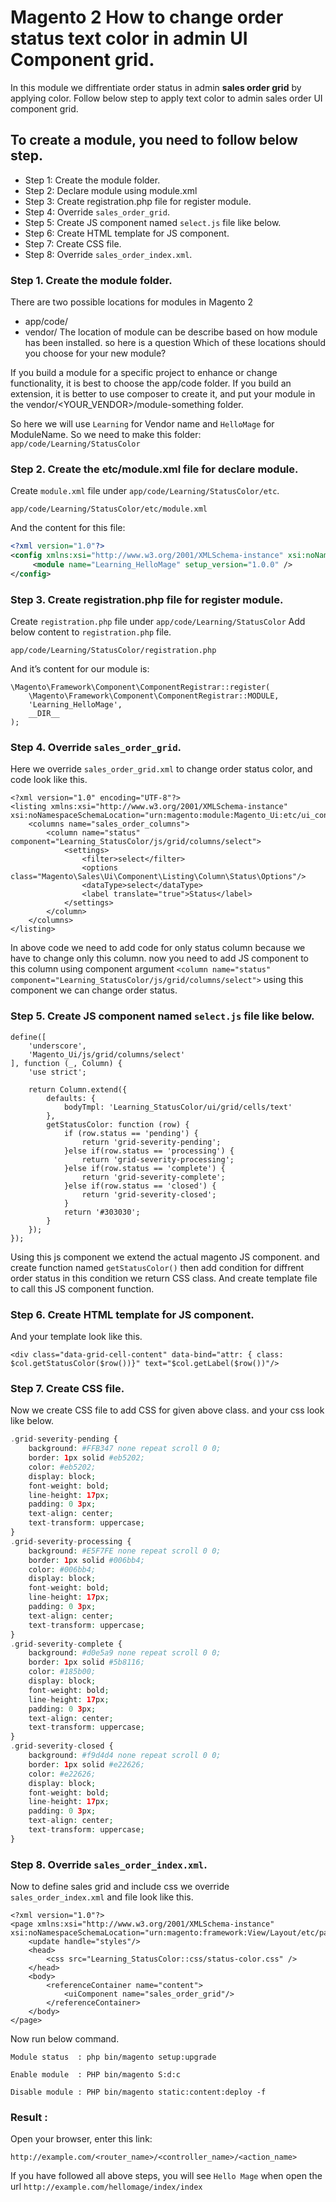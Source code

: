 # Magento 2 How to change order status text color in admin UI Component grid.

In this module we diffrentiate order status in admin **sales order grid** by applying color. Follow below step to apply text color to admin sales order UI component grid.


## To create a module, you need to follow below step.

- Step 1: Create the module folder.
- Step 2: Declare module using module.xml
- Step 3: Create registration.php file for register module.
- Step 4: Override `sales_order_grid`.
- Step 5: Create JS component named `select.js` file like below.
- Step 6: Create HTML template for JS component.
- Step 7: Create CSS file.
- Step 8: Override `sales_order_index.xml`.


### Step 1. Create the module folder.

There are two possible locations for modules in Magento 2
- app/code/
- vendor/
The location of module can be describe based on how module has been installed. so here is a question Which of these locations should you choose for your new module?

If you build a module for a specific project to enhance or change functionality, it is best to choose the app/code folder.
If you build an extension, it is better to use composer to create it, and put your module in the vendor/<YOUR_VENDOR>/module-something folder.

So here we will use `Learning` for Vendor name and `HelloMage` for ModuleName. So we need to make this folder:
`app/code/Learning/StatusColor`

### Step 2. Create the etc/module.xml file for declare module.

Create `module.xml` file under `app/code/Learning/StatusColor/etc`.

~~~
app/code/Learning/StatusColor/etc/module.xml
~~~

And the content for this file:

~~~ xml
<?xml version="1.0"?>
<config xmlns:xsi="http://www.w3.org/2001/XMLSchema-instance" xsi:noNamespaceSchemaLocation="urn:magento:framework:Module/etc/module.xsd">
     <module name="Learning_HelloMage" setup_version="1.0.0" />
</config>
~~~


### Step 3. Create registration.php file for register module.

Create `registration.php` file under `app/code/Learning/StatusColor` Add below content to `registration.php` file.

~~~
app/code/Learning/StatusColor/registration.php
~~~

And it’s content for our module is:

~~~
\Magento\Framework\Component\ComponentRegistrar::register(
    \Magento\Framework\Component\ComponentRegistrar::MODULE,
    'Learning_HelloMage',
    __DIR__
);
~~~

### Step 4. Override `sales_order_grid`.

Here we override `sales_order_grid.xml` to change order status color, and code look like this.

~~~
<?xml version="1.0" encoding="UTF-8"?>
<listing xmlns:xsi="http://www.w3.org/2001/XMLSchema-instance" xsi:noNamespaceSchemaLocation="urn:magento:module:Magento_Ui:etc/ui_configuration.xsd">
    <columns name="sales_order_columns">
        <column name="status" component="Learning_StatusColor/js/grid/columns/select">
            <settings>
                <filter>select</filter>
                <options class="Magento\Sales\Ui\Component\Listing\Column\Status\Options"/>
                <dataType>select</dataType>
                <label translate="true">Status</label>
            </settings>
        </column>
    </columns>
</listing>
~~~

In above code we need to add code for only status column because we have to change only this column. now you need to add JS component to this column using component argument `<column name="status" component="Learning_StatusColor/js/grid/columns/select">` using this component we can change order status.

### Step 5. Create JS component named `select.js` file like below.

~~~
define([
    'underscore',
    'Magento_Ui/js/grid/columns/select'
], function (_, Column) {
    'use strict';

    return Column.extend({
        defaults: {
            bodyTmpl: 'Learning_StatusColor/ui/grid/cells/text'
        },
        getStatusColor: function (row) {            
            if (row.status == 'pending') {
                return 'grid-severity-pending';
            }else if(row.status == 'processing') {
                return 'grid-severity-processing';
            }else if(row.status == 'complete') {
                return 'grid-severity-complete';
            }else if(row.status == 'closed') {
                return 'grid-severity-closed';
            }
            return '#303030';
        }
    });
});
~~~

Using this js component we extend the actual magento JS component. and create function named `getStatusColor()`  then add condition for diffrent order status in this condition we return CSS class. And create template file to call this JS component function.

### Step 6. Create HTML template for JS component.

And your template look like this.

~~~
<div class="data-grid-cell-content" data-bind="attr: { class: $col.getStatusColor($row())}" text="$col.getLabel($row())"/>
~~~


### Step 7. Create CSS file.

Now we create CSS file to add CSS for given above class. and your css look like below.

~~~ php
.grid-severity-pending {
    background: #FFB347 none repeat scroll 0 0;
    border: 1px solid #eb5202;
    color: #eb5202;
    display: block;
    font-weight: bold;
    line-height: 17px;
    padding: 0 3px;
    text-align: center;
    text-transform: uppercase;
}
.grid-severity-processing {
    background: #E5F7FE none repeat scroll 0 0;
    border: 1px solid #006bb4;
    color: #006bb4;
    display: block;
    font-weight: bold;
    line-height: 17px;
    padding: 0 3px;
    text-align: center;
    text-transform: uppercase;
}
.grid-severity-complete {
    background: #d0e5a9 none repeat scroll 0 0;
    border: 1px solid #5b8116;
    color: #185b00;
    display: block;
    font-weight: bold;
    line-height: 17px;
    padding: 0 3px;
    text-align: center;
    text-transform: uppercase;
}
.grid-severity-closed {
    background: #f9d4d4 none repeat scroll 0 0;
    border: 1px solid #e22626;
    color: #e22626;
    display: block;
    font-weight: bold;
    line-height: 17px;
    padding: 0 3px;
    text-align: center;
    text-transform: uppercase;
}
~~~

### Step 8. Override `sales_order_index.xml`.

Now to define sales grid and include css we override `sales_order_index.xml` and file look like this.

~~~
<?xml version="1.0"?>
<page xmlns:xsi="http://www.w3.org/2001/XMLSchema-instance" xsi:noNamespaceSchemaLocation="urn:magento:framework:View/Layout/etc/page_configuration.xsd">
    <update handle="styles"/>
    <head>
        <css src="Learning_StatusColor::css/status-color.css" />
    </head>
    <body>
        <referenceContainer name="content">
            <uiComponent name="sales_order_grid"/>
        </referenceContainer>
    </body>
</page>
~~~

Now run below command.

~~~
Module status  : php bin/magento setup:upgrade
~~~

~~~
Enable module  : PHP bin/magento S:d:c
~~~

~~~
Disable module : PHP bin/magento static:content:deploy -f
~~~


### Result : 

Open your browser, enter this link:

~~~
http://example.com/<router_name>/<controller_name>/<action_name>
~~~


If you have followed all above steps, you will see `Hello Mage` when open the url `http://example.com/hellomage/index/index`



